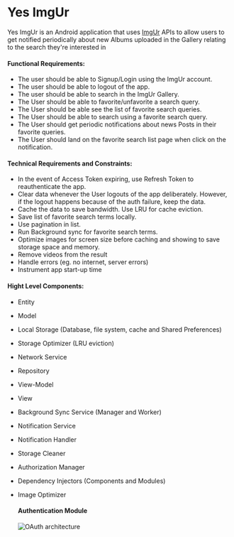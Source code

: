# Yes ImgUr

Yes ImgUr is an Android application that uses [ImgUr](https://apidocs.imgur.com/) APIs to allow users to get notified periodically about new Albums uploaded in the Gallery relating to the search they're interested in



#### Functional Requirements:

- The user should be able to Signup/Login using the ImgUr account.
- The user should be able to logout of the app.
- The user should be able to search in the ImgUr Gallery.
- The User should be able to favorite/unfavorite a search query.
- The User should be able see the list of favorite search queries.
- The User should be able to search using a favorite search query.
- The User should get periodic notifications about news Posts in their favorite queries.
- The User should land on the favorite search list page when click on the notification.



#### Technical Requirements and Constraints:

- In the event of Access Token expiring, use Refresh Token to reauthenticate the app.
- Clear data whenever the User logouts of the app deliberately. However, if the logout happens because of the auth failure, keep the data.
- Cache the data to save bandwidth. Use LRU for cache eviction.
- Save list of favorite search terms locally.
- Use pagination in list.
- Run Background sync for favorite search terms.
- Optimize images for screen size before caching and showing to save storage space and memory.
- Remove videos from the result
- Handle errors (eg. no internet, server errors)
- Instrument app start-up time



#### Hight Level Components:

- Entity

- Model

- Local Storage (Database, file system, cache and Shared Preferences)

- Storage Optimizer (LRU eviction)

- Network Service

- Repository

- View-Model

- View

- Background Sync Service (Manager and Worker)

- Notification Service

- Notification Handler

- Storage Cleaner

- Authorization Manager

- Dependency Injectors (Components and Modules)

- Image Optimizer

  

  #### Authentication Module

  ![OAuth architecture](https://raw.githubusercontent.com/yes-abhishek/ImgUr/main/Yes%20ImgUr.jpg)


